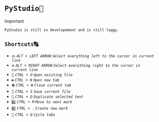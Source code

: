 # **`PyStudio🐍`**
> [!IMPORTANT]
> `PyStudio is still in developement and is still laggy.`
## **`Shortcuts🔠`**
- `🔜` _`ALT + LEFT ARROW`_
  *`Select everything left to the cursor in current line`*
- `🔚` _`ALT + RIGHT ARROW`_
  *`Select everything right to the cursor in current line`*
- `📂` _`CTRL + O`_
   *`Open existing file`*
- `⏹` _`CTRL + N`_
  *`Open new tab`*
- `⛔` _`CTRL + W`_
   *`Close current tab`*
- `💾` _`CTRL + S`_
   *`Save current file`*
- `🔄` _`CTRL + D`_
   *`Duplicate selected text`*
- `#️⃣` _`CTRL + M`_
   *`Move to next mark`*
- `#️⃣` _`CTRL + .`_
   *`Create new mark`*
- `🔁` _`CTRL + Q`_
   *`Cycle tabs`*
